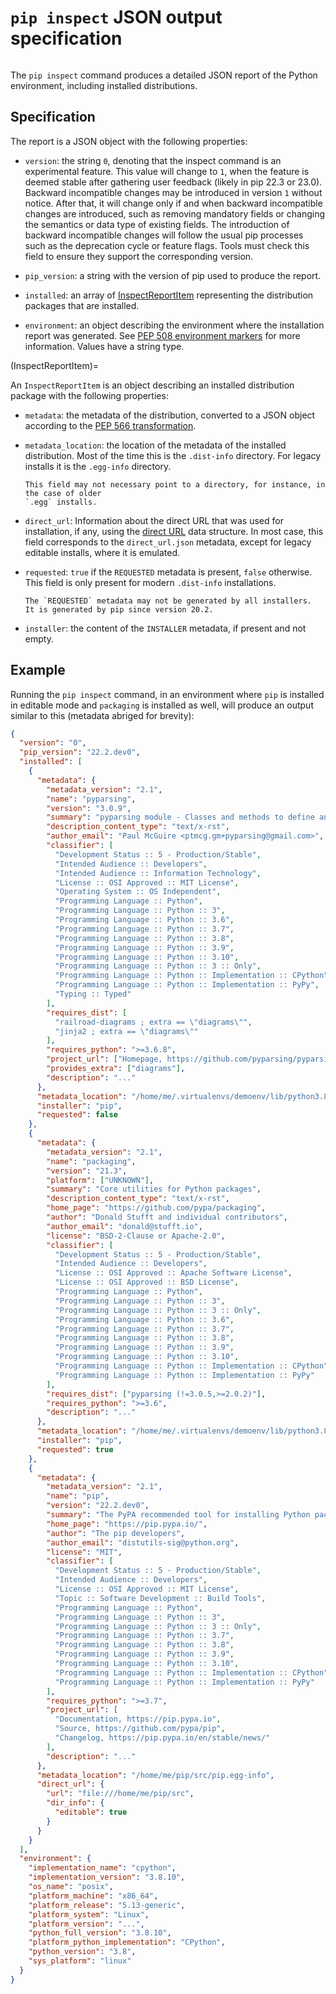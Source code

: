 # `pip inspect` JSON output specification

```{versionadded} 22.2

```

The `pip inspect` command produces a detailed JSON report of the Python
environment, including installed distributions.

## Specification

The report is a JSON object with the following properties:

- `version`: the string `0`, denoting that the inspect command is an
  experimental feature. This value will change to `1`, when the feature is
  deemed stable after gathering user feedback (likely in pip 22.3 or 23.0).
  Backward incompatible changes may be introduced in version `1` without notice.
  After that, it will change only if and when backward incompatible changes are
  introduced, such as removing mandatory fields or changing the semantics or
  data type of existing fields. The introduction of backward incompatible
  changes will follow the usual pip processes such as the deprecation cycle or
  feature flags. Tools must check this field to ensure they support the
  corresponding version.

- `pip_version`: a string with the version of pip used to produce the report.

- `installed`: an array of [InspectReportItem](InspectReportItem) representing
  the distribution packages that are installed.

- `environment`: an object describing the environment where the installation
  report was generated. See
  [PEP 508 environment markers](https://peps.python.org/pep-0508/#environment-markers)
  for more information. Values have a string type.

(InspectReportItem)=

An `InspectReportItem` is an object describing an installed distribution package
with the following properties:

- `metadata`: the metadata of the distribution, converted to a JSON object
  according to the
  [PEP 566 transformation](https://www.python.org/dev/peps/pep-0566/#json-compatible-metadata).

- `metadata_location`: the location of the metadata of the installed
  distribution. Most of the time this is the `.dist-info` directory. For legacy
  installs it is the `.egg-info` directory.

  ```{warning}
  This field may not necessary point to a directory, for instance, in the case of older
  `.egg` installs.
  ```

- `direct_url`: Information about the direct URL that was used for installation,
  if any, using the
  [direct URL](https://packaging.python.org/en/latest/specifications/direct-url/)
  data structure. In most case, this field corresponds to the `direct_url.json`
  metadata, except for legacy editable installs, where it is emulated.

- `requested`: `true` if the `REQUESTED` metadata is present, `false` otherwise.
  This field is only present for modern `.dist-info` installations.

  ```{note}
  The `REQUESTED` metadata may not be generated by all installers.
  It is generated by pip since version 20.2.
  ```

- `installer`: the content of the `INSTALLER` metadata, if present and not
  empty.

## Example

Running the `pip inspect` command, in an environment where `pip` is installed in
editable mode and `packaging` is installed as well, will produce an output
similar to this (metadata abriged for brevity):

```json
{
  "version": "0",
  "pip_version": "22.2.dev0",
  "installed": [
    {
      "metadata": {
        "metadata_version": "2.1",
        "name": "pyparsing",
        "version": "3.0.9",
        "summary": "pyparsing module - Classes and methods to define and execute parsing grammars",
        "description_content_type": "text/x-rst",
        "author_email": "Paul McGuire <ptmcg.gm+pyparsing@gmail.com>",
        "classifier": [
          "Development Status :: 5 - Production/Stable",
          "Intended Audience :: Developers",
          "Intended Audience :: Information Technology",
          "License :: OSI Approved :: MIT License",
          "Operating System :: OS Independent",
          "Programming Language :: Python",
          "Programming Language :: Python :: 3",
          "Programming Language :: Python :: 3.6",
          "Programming Language :: Python :: 3.7",
          "Programming Language :: Python :: 3.8",
          "Programming Language :: Python :: 3.9",
          "Programming Language :: Python :: 3.10",
          "Programming Language :: Python :: 3 :: Only",
          "Programming Language :: Python :: Implementation :: CPython",
          "Programming Language :: Python :: Implementation :: PyPy",
          "Typing :: Typed"
        ],
        "requires_dist": [
          "railroad-diagrams ; extra == \"diagrams\"",
          "jinja2 ; extra == \"diagrams\""
        ],
        "requires_python": ">=3.6.8",
        "project_url": ["Homepage, https://github.com/pyparsing/pyparsing/"],
        "provides_extra": ["diagrams"],
        "description": "..."
      },
      "metadata_location": "/home/me/.virtualenvs/demoenv/lib/python3.8/site-packages/pyparsing-3.0.9.dist-info",
      "installer": "pip",
      "requested": false
    },
    {
      "metadata": {
        "metadata_version": "2.1",
        "name": "packaging",
        "version": "21.3",
        "platform": ["UNKNOWN"],
        "summary": "Core utilities for Python packages",
        "description_content_type": "text/x-rst",
        "home_page": "https://github.com/pypa/packaging",
        "author": "Donald Stufft and individual contributors",
        "author_email": "donald@stufft.io",
        "license": "BSD-2-Clause or Apache-2.0",
        "classifier": [
          "Development Status :: 5 - Production/Stable",
          "Intended Audience :: Developers",
          "License :: OSI Approved :: Apache Software License",
          "License :: OSI Approved :: BSD License",
          "Programming Language :: Python",
          "Programming Language :: Python :: 3",
          "Programming Language :: Python :: 3 :: Only",
          "Programming Language :: Python :: 3.6",
          "Programming Language :: Python :: 3.7",
          "Programming Language :: Python :: 3.8",
          "Programming Language :: Python :: 3.9",
          "Programming Language :: Python :: 3.10",
          "Programming Language :: Python :: Implementation :: CPython",
          "Programming Language :: Python :: Implementation :: PyPy"
        ],
        "requires_dist": ["pyparsing (!=3.0.5,>=2.0.2)"],
        "requires_python": ">=3.6",
        "description": "..."
      },
      "metadata_location": "/home/me/.virtualenvs/demoenv/lib/python3.8/site-packages/packaging-21.3.dist-info",
      "installer": "pip",
      "requested": true
    },
    {
      "metadata": {
        "metadata_version": "2.1",
        "name": "pip",
        "version": "22.2.dev0",
        "summary": "The PyPA recommended tool for installing Python packages.",
        "home_page": "https://pip.pypa.io/",
        "author": "The pip developers",
        "author_email": "distutils-sig@python.org",
        "license": "MIT",
        "classifier": [
          "Development Status :: 5 - Production/Stable",
          "Intended Audience :: Developers",
          "License :: OSI Approved :: MIT License",
          "Topic :: Software Development :: Build Tools",
          "Programming Language :: Python",
          "Programming Language :: Python :: 3",
          "Programming Language :: Python :: 3 :: Only",
          "Programming Language :: Python :: 3.7",
          "Programming Language :: Python :: 3.8",
          "Programming Language :: Python :: 3.9",
          "Programming Language :: Python :: 3.10",
          "Programming Language :: Python :: Implementation :: CPython",
          "Programming Language :: Python :: Implementation :: PyPy"
        ],
        "requires_python": ">=3.7",
        "project_url": [
          "Documentation, https://pip.pypa.io",
          "Source, https://github.com/pypa/pip",
          "Changelog, https://pip.pypa.io/en/stable/news/"
        ],
        "description": "..."
      },
      "metadata_location": "/home/me/pip/src/pip.egg-info",
      "direct_url": {
        "url": "file:///home/me/pip/src",
        "dir_info": {
          "editable": true
        }
      }
    }
  ],
  "environment": {
    "implementation_name": "cpython",
    "implementation_version": "3.8.10",
    "os_name": "posix",
    "platform_machine": "x86_64",
    "platform_release": "5.13-generic",
    "platform_system": "Linux",
    "platform_version": "...",
    "python_full_version": "3.8.10",
    "platform_python_implementation": "CPython",
    "python_version": "3.8",
    "sys_platform": "linux"
  }
}
```
